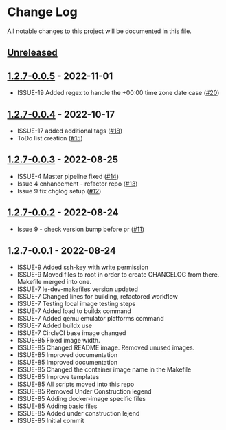 # Change Log

All notable changes to this project will be documented in this file.

<a name="unreleased"></a>
## [Unreleased]



<a name="1.2.7-0.0.5"></a>
## [1.2.7-0.0.5] - 2022-11-01

- ISSUE-19 Added regex to handle the +00:00 time zone date case ([#20](https://github.com/binbashar/le-docker-leverage-toolbox/issues/20))


<a name="1.2.7-0.0.4"></a>
## [1.2.7-0.0.4] - 2022-10-17

- ISSUE-17 added additional tags ([#18](https://github.com/binbashar/le-docker-leverage-toolbox/issues/18))
- ToDo list creation ([#15](https://github.com/binbashar/le-docker-leverage-toolbox/issues/15))


<a name="1.2.7-0.0.3"></a>
## [1.2.7-0.0.3] - 2022-08-25

- ISSUE-4 Master pipeline fixed ([#14](https://github.com/binbashar/le-docker-leverage-toolbox/issues/14))
- Issue 4 enhancement - refactor repo ([#13](https://github.com/binbashar/le-docker-leverage-toolbox/issues/13))
- Issue 9 fix chglog setup ([#12](https://github.com/binbashar/le-docker-leverage-toolbox/issues/12))


<a name="1.2.7-0.0.2"></a>
## [1.2.7-0.0.2] - 2022-08-24

- Issue 9 - check version bump before pr ([#11](https://github.com/binbashar/le-docker-leverage-toolbox/issues/11))


<a name="1.2.7-0.0.1"></a>
## 1.2.7-0.0.1 - 2022-08-24

- ISSUE-9 Added ssh-key with write permission
- ISSUE-9 Moved files to root in order to create CHANGELOG from there. Makefile merged into one.
- ISSUE-7 le-dev-makefiles version updated
- ISSUE-7 Changed lines for building, refactored workflow
- ISSUE-7 Testing local image testing steps
- ISSUE-7 Added load to buildx command
- ISSUE-7 Added qemu emulator platforms command
- ISSUE-7 Added buildx use
- ISSUE-7 CircleCI base image changed
- ISSUE-85 Fixed image width.
- ISSUE-85 Changed README image. Removed unused images.
- ISSUE-85 Improved documentation
- ISSUE-85 Improved documentation
- ISSUE-85 Changed the container image name in the Makefile
- ISSUE-85 Improve templates
- ISSUE-85 All scripts moved into this repo
- ISSUE-85 Removed Under Construction legend
- ISSUE-85 Adding docker-image specific files
- ISSUE-85 Adding basic files
- ISSUE-85 Added under construction lejend
- ISSUE-85 Initial commit


[Unreleased]: https://github.com/binbashar/le-docker-leverage-toolbox/compare/1.2.7-0.0.5...HEAD
[1.2.7-0.0.5]: https://github.com/binbashar/le-docker-leverage-toolbox/compare/1.2.7-0.0.4...1.2.7-0.0.5
[1.2.7-0.0.4]: https://github.com/binbashar/le-docker-leverage-toolbox/compare/1.2.7-0.0.3...1.2.7-0.0.4
[1.2.7-0.0.3]: https://github.com/binbashar/le-docker-leverage-toolbox/compare/1.2.7-0.0.2...1.2.7-0.0.3
[1.2.7-0.0.2]: https://github.com/binbashar/le-docker-leverage-toolbox/compare/1.2.7-0.0.1...1.2.7-0.0.2
